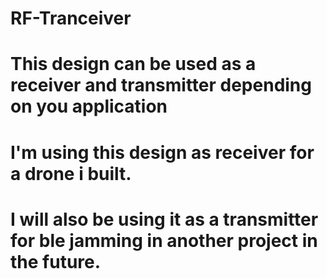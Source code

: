 # RF-Tranceiver
# This design can be used as a receiver and transmitter depending on you application
# I'm using this design as receiver for a drone i built.
# I will also be using it as a transmitter for ble jamming in another project in the future.
